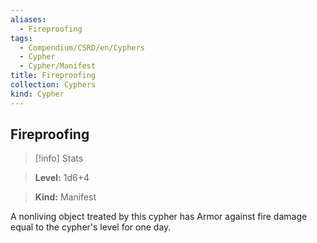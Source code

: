 ```yaml
---
aliases:
  - Fireproofing
tags:
  - Compendium/CSRD/en/Cyphers
  - Cypher
  - Cypher/Manifest
title: Fireproofing
collection: Cyphers
kind: Cypher
---
```

## Fireproofing    
>[!info] Stats    
> **Level:** 1d6+4    
> **Kind:** Manifest  
    
A nonliving object treated by this cypher has Armor against fire damage equal to the cypher's level for one day.